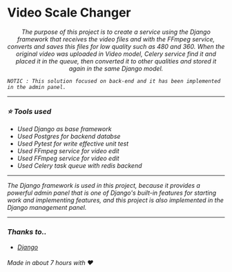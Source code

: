 # Video Scale Changer
  <p align="center">
    <i>
The purpose of this project is to create a service using the Django framework that receives the video files and with the FFmpeg service, converts and saves this files for low quality such as 480 and 360. When the original video was uploaded in Video model, Celery service find it and placed it in the queue, then converted it to other qualities and stored it again in the same Django model.
     
    NOTIC : This solution focused on back-end and it has been implemented in the admin panel.
  </p>
 
  <hr>
 
</p>


<h3>
⭐️ Tools used  
</h3>

<ul>
  <li>
    Used Django as base framework 
  </li>
  <li>
    Used Postgres for backend databse
  </li>
  <li>
    Used Pytest for write effective unit test
  </li>
  <li>
    Used FFmpeg service for video edit
  </li>
  <li>
    Used FFmpeg service for video edit
  </li>
  <li>
    Used Celery task queue with redis backend
  </li>
</ul>
<hr>

  <p>
  The Django framework is used in this project, because it provides a powerful admin panel that is one of Django's built-in features for starting work and implementing features, and this project is also implemented in the Django management panel.
  </p>


<hr>

### Thanks to..
* [Django](https://djangoproject.com)

###### Made in about 7 hours with :heart:
